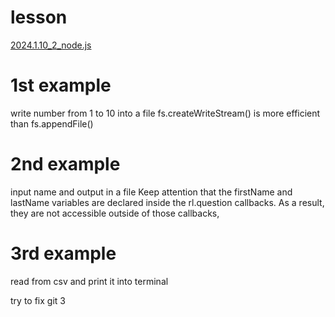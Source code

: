 # lesson
[2024.1.10_2_node.js](https://docs.google.com/document/d/1PM4EBo3pDSNZBGdYcfOlquwXF_uPSMY_lj6rQmGs5YM/edit)

# 1st example
write number from 1 to 10 into a file
fs.createWriteStream() is more efficient than fs.appendFile()

# 2nd example
input name and output in a file
Keep attention that 
the firstName and lastName variables are declared inside the rl.question callbacks. As a result, they are not accessible outside of those callbacks,

# 3rd example
read from csv and print it into terminal

try to fix git 
3 